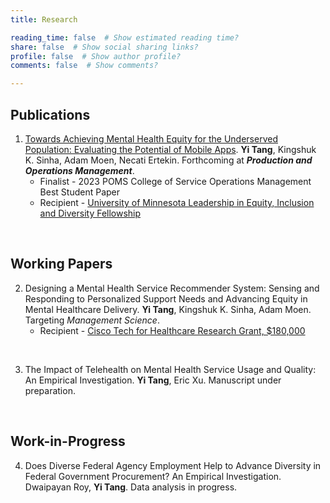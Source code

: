 ```yaml
---
title: Research

reading_time: false  # Show estimated reading time?
share: false  # Show social sharing links?
profile: false  # Show author profile?
comments: false  # Show comments?

---
```

## Publications
1. [Towards Achieving Mental Health Equity for the Underserved Population: Evaluating the Potential of Mobile Apps](https://yitang.info/uploads/YiTang_JobMarketPaper.pdf). **Yi Tang**, Kingshuk K. Sinha, Adam Moen, Necati Ertekin. Forthcoming at ***Production and Operations Management***.
    - Finalist - 2023 POMS College of Service Operations Management Best Student Paper
    - Recipient - [University of Minnesota Leadership in Equity, Inclusion and Diversity Fellowship](https://grad.umn.edu/news-events/news-overview/announcing-2020-2021-leadership-equity-inclusion-and-diversity-leid)

<br/>

## Working Papers

2. Designing a Mental Health Service Recommender System: Sensing and Responding to Personalized Support Needs and Advancing Equity in Mental Healthcare Delivery. **Yi Tang**, Kingshuk K. Sinha, Adam Moen. Targeting *Management Science*.
    - Recipient - [Cisco Tech for Healthcare Research Grant, $180,000](https://research.umn.edu/inquiry/post/collaboration-cisco-explores-frontier-data-technologies)

<br/>

3. The Impact of Telehealth on Mental Health Service Usage and Quality: An Empirical Investigation. **Yi Tang**, Eric Xu. Manuscript under preparation.  

<br/>

## Work-in-Progress
4. Does Diverse Federal Agency Employment Help to Advance Diversity in Federal Government Procurement? An Empirical Investigation. Dwaipayan Roy, **Yi Tang**. Data analysis in progress. 